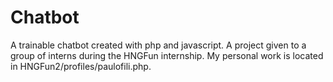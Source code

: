 # Chatbot
A trainable chatbot created with php and javascript.
A project given to a group of interns during the HNGFun internship.
My personal work is located in HNGFun2/profiles/paulofili.php.
